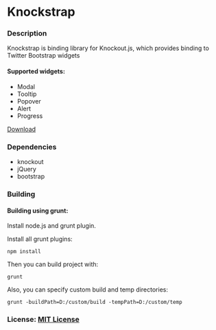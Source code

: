 Knockstrap
==========

### Description

Knockstrap is binding library for Knockout.js, which provides binding to Twitter Bootstrap widgets

#### Supported widgets:

- Modal
- Tooltip
- Popover
- Alert
- Progress

[Download](https://github.com/faulknercs/Knockstrap/releases/download/v0.2.0/knockstrap-0.2.0.zip)

### Dependencies

- knockout
- jQuery
- bootstrap

### Building
#### Building using grunt:

Install node.js and grunt plugin. 

Install all grunt plugins:

	npm install

Then you can build project with:

	grunt

Also, you can specify custom build and temp directories:

	grunt -buildPath=D:/custom/build -tempPath=D:/custom/temp

### License: [MIT License](http://www.opensource.org/licenses/mit-license.php)